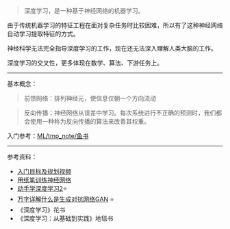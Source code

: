 
>深度学习，是一种基于神经网络的机器学习。

由于传统机器学习的特征工程在面对复杂任务时比较困难，所以有了这种神经网络自动学习提取特征的方式。

神经科学无法完全指导深度学习的工作，现在还无法深入理解人类大脑的工作。

深度学习的交叉性，更多体现在数学、算法、下游任务上。


----------------------

基本概念：

>前馈网络：排列神经元，使信息仅朝一个方向流动

>反向传播：神经网络从误差中学习。每次系统进行不正确的预测时，我们都会使用一种称为反向传播的算法来改善其权重。


入门参考：[ML/tmp_note/鱼书](ML/tmp_note/鱼书)

----------------------

参考资料：
- [入门目标及规划视频](https://www.bilibili.com/video/BV1FX4y1C7qk/)
- [用纸笔训练神经网络](https://www.bilibili.com/video/BV1R64y187yt)
- [动手学深度学习2](https://zh-v2.d2l.ai/index.html)⭐️
- [万字详解什么是生成对抗网络GAN](https://bbs.huaweicloud.com/blogs/314916) ⭐️
- 《深度学习》花书
- 《深度学习：从基础到实践》地毯书

